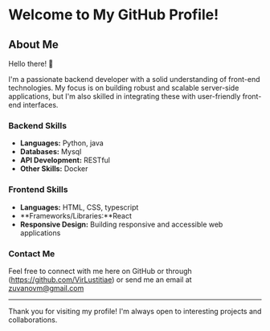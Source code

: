# Welcome to My GitHub Profile!

## About Me

Hello there! 👋

I'm a passionate backend developer with a solid understanding of front-end technologies. My focus is on building robust and scalable server-side applications, but I'm also skilled in integrating these with user-friendly front-end interfaces.

### Backend Skills
- **Languages:** Python, java
- **Databases:** Mysql
- **API Development:** RESTful
- **Other Skills:** Docker

### Frontend Skills
- **Languages:** HTML, CSS,  typescript
- **Frameworks/Libraries:**React
- **Responsive Design:** Building responsive and accessible web applications


### Contact Me
Feel free to connect with me here on GitHub or through (https://github.com/VirLustitiae) or send me an email at zuvanovm@gmail.com

---

Thank you for visiting my profile! I'm always open to interesting projects and collaborations.
